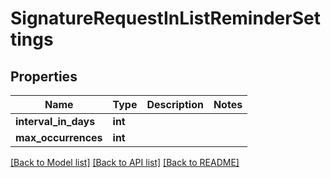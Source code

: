 # SignatureRequestInListReminderSettings

## Properties
Name | Type | Description | Notes
------------ | ------------- | ------------- | -------------
**interval_in_days** | **int** |  | 
**max_occurrences** | **int** |  | 

[[Back to Model list]](../../README.md#documentation-for-models) [[Back to API list]](../../README.md#documentation-for-api-endpoints) [[Back to README]](../../README.md)

